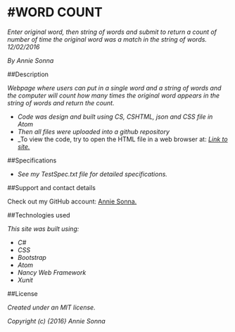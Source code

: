 #WORD COUNT
===========================

_Enter original word, then string of words and submit to return a count of number of time the original word was a match in the string of words. 12/02/2016_

_By Annie Sonna_


##Description

_Webpage where users can put in a single word and a string of words and the computer will count how many times the original word appears in the string of words and return the count._

* _Code was design and built using CS, CSHTML, json and CSS file in Atom_
* _Then all files were uploaded into a github repository_
* _To view the code, try to open the HTML file in a web browser at:
_[Link to site.](https://asonna.github.io/Word-Count-CsharpReview2)_


##Specifications

* _See my TestSpec.txt file for detailed specifications._


##Support and contact details

Check out my GitHub account: [Annie Sonna.](https://www.github.com/asonna)


##Technologies used

_This site was built using:_
* _C#_
* _CSS_
* _Bootstrap_
* _Atom_
* _Nancy Web Framework_
* _Xunit_


##License

_Created under an MIT license._

_Copyright (c) {2016} Annie Sonna_
